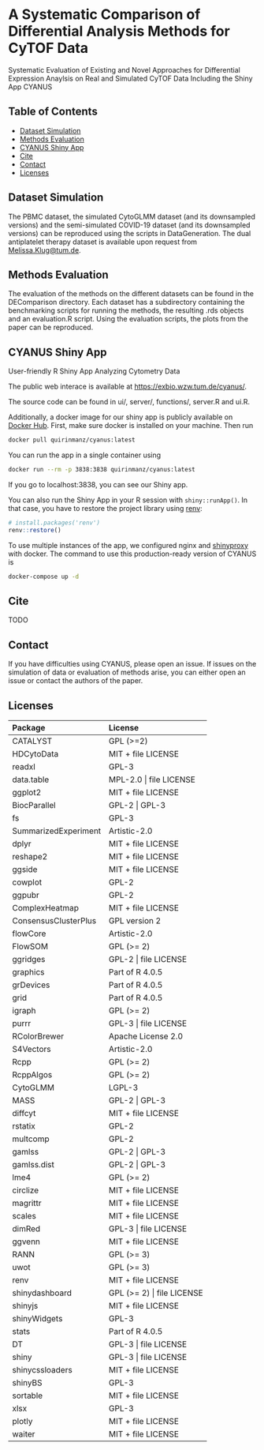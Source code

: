 # A Systematic Comparison of Differential Analysis Methods for CyTOF Data

Systematic Evaluation of Existing and Novel Approaches for Differential Expression Anaylsis on Real and Simulated CyTOF Data Including the Shiny App CYANUS



## Table of Contents
* [Dataset Simulation](#dataset-simulation)
* [Methods Evaluation](#methods-evaluation)
* [CYANUS Shiny App](#cyanus-shiny-app)
* [Cite](#cite)
* [Contact](#contact)
* [Licenses](#licenses)


## Dataset Simulation
The PBMC dataset, the simulated CytoGLMM dataset (and its downsampled versions) and the semi-simulated COVID-19 dataset (and its downsampled versions) can be reproduced using the scripts in DataGeneration. The dual antiplatelet therapy dataset is available upon request from Melissa.Klug@tum.de.


## Methods Evaluation
The evaluation of the methods on the different datasets can be found in the DEComparison directory. Each dataset has a subdirectory containing the benchmarking scripts for running the methods, the resulting .rds objects and an evaluation.R script. Using the evaluation scripts, the plots from the paper can be reproduced.


## CYANUS Shiny App

User-friendly R Shiny App Analyzing Cytometry Data

The public web interace is available at https://exbio.wzw.tum.de/cyanus/.

The source code can be found in ui/, server/, functions/, server.R and ui.R. 

Additionally, a docker image for our shiny app is publicly available on [Docker
Hub](https://hub.docker.com/repository/docker/quirinmanz/cyanus).
First, make sure docker is installed on your machine. Then run

``` bash
docker pull quirinmanz/cyanus:latest
```

You can run the app in a single container using

``` bash
docker run --rm -p 3838:3838 quirinmanz/cyanus:latest
```

If you go to localhost:3838, you can see our Shiny app.

You can also run the Shiny App in your R session with `shiny::runApp()`.
In that case, you have to restore the project library using
[renv](https://rstudio.github.io/renv/articles/renv.html):

``` r
# install.packages('renv')
renv::restore()
```

To use multiple instances of the app, we configured nginx and [shinyproxy](https://www.shinyproxy.io/) with docker.
The command to use this production-ready version of CYANUS is
``` bash
docker-compose up -d
```

## Cite
TODO

## Contact
If you have difficulties using CYANUS, please open an issue. If issues on the simulation of data or evaluation of methods arise, you can either open an issue or contact the authors of the paper.

## Licenses
|Package              |License                        |
|:--------------------|:------------------------------|
|CATALYST             |GPL (>=2)                      |
|HDCytoData           |MIT + file LICENSE             |
|readxl               |GPL-3                          |
|data.table           |MPL-2.0 &#124; file LICENSE    |
|ggplot2              |MIT + file LICENSE             |
|BiocParallel         |GPL-2 &#124; GPL-3             |
|fs                   |GPL-3                          |
|SummarizedExperiment |Artistic-2.0                   |
|dplyr                |MIT + file LICENSE             |
|reshape2             |MIT + file LICENSE             |
|ggside               |MIT + file LICENSE             |
|cowplot              |GPL-2                          |
|ggpubr               |GPL-2                          |
|ComplexHeatmap       |MIT + file LICENSE             |
|ConsensusClusterPlus |GPL version 2                  |
|flowCore             |Artistic-2.0                   |
|FlowSOM              |GPL (>= 2)                     |
|ggridges             |GPL-2 &#124; file LICENSE      |
|graphics             |Part of R 4.0.5                |
|grDevices            |Part of R 4.0.5                |
|grid                 |Part of R 4.0.5                |
|igraph               |GPL (>= 2)                     |
|purrr                |GPL-3 &#124; file LICENSE      |
|RColorBrewer         |Apache License 2.0             |
|S4Vectors            |Artistic-2.0                   |
|Rcpp                 |GPL (>= 2)                     |
|RcppAlgos            |GPL (>= 2)                     |
|CytoGLMM             |LGPL-3                         |
|MASS                 |GPL-2 &#124; GPL-3             |
|diffcyt              |MIT + file LICENSE             |
|rstatix              |GPL-2                          |
|multcomp             |GPL-2                          |
|gamlss               |GPL-2 &#124; GPL-3             |
|gamlss.dist          |GPL-2 &#124; GPL-3             |
|lme4                 |GPL (>= 2)                     |
|circlize             |MIT + file LICENSE             |
|magrittr             |MIT + file LICENSE             |
|scales               |MIT + file LICENSE             |
|dimRed               |GPL-3 &#124; file LICENSE      |
|ggvenn               |MIT + file LICENSE             |
|RANN                 |GPL (>= 3)                     |
|uwot                 |GPL (>= 3)                     |
|renv                 |MIT + file LICENSE             |
|shinydashboard       |GPL (>= 2) &#124; file LICENSE |
|shinyjs              |MIT + file LICENSE             |
|shinyWidgets         |GPL-3                          |
|stats                |Part of R 4.0.5                |
|DT                   |GPL-3 &#124; file LICENSE      |
|shiny                |GPL-3 &#124; file LICENSE      |
|shinycssloaders      |MIT + file LICENSE             |
|shinyBS              |GPL-3                          |
|sortable             |MIT + file LICENSE             |
|xlsx                 |GPL-3                          |
|plotly               |MIT + file LICENSE             |
|waiter               |MIT + file LICENSE             |



